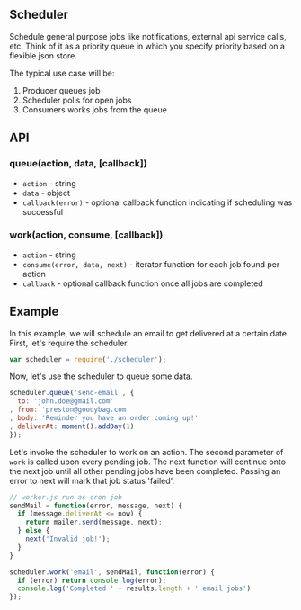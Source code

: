 Scheduler
--------

Schedule general purpose jobs like notifications,
external api service calls, etc. Think of it as a
priority queue in which you specify priority based
on a flexible json store.

The typical use case will be:

1. Producer queues job
2. Scheduler polls for open jobs
3. Consumers works jobs from the queue


API
----

### queue(action, data, [callback])

* `action` - string
* `data` - object
* `callback(error)` - optional callback function indicating
if scheduling was successful


### work(action, consume, [callback])

* `action` - string
* `consume(error, data, next)` - iterator function for each job found per action
* `callback` - optional callback function once all jobs are completed

Example
--------

In this example, we will
schedule an email to get delivered at a certain date. First, let's require
the scheduler.

```javascript
var scheduler = require('./scheduler');
```

Now, let's use the scheduler to queue some data.

```javascript
scheduler.queue('send-email', {
  to: 'john.doe@gmail.com'
, from: 'preston@goodybag.com'
, body: 'Reminder you have an order coming up!'
, deliverAt: moment().addDay(1)
});
```

Let's invoke the scheduler to work on an action. The second parameter of `work`
is called upon every pending job. The next function will continue onto the next
job until all other pending jobs have been completed. Passing an error to next
will mark that job status 'failed'.

```javascript
// worker.js run as cron job
sendMail = function(error, message, next) {
  if (message.deliverAt <= now) {
    return mailer.send(message, next);
  } else {
    next('Invalid job!');
  }
}

scheduler.work('email', sendMail, function(error) {
  if (error) return console.log(error);
  console.log('Completed ' + results.length + ' email jobs')
});
```
